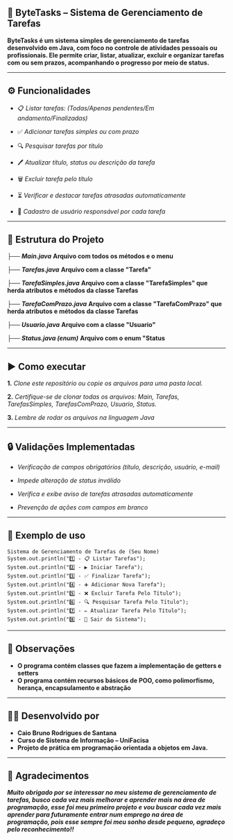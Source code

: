 ## 📝 ByteTasks – Sistema de Gerenciamento de Tarefas
**ByteTasks é um sistema simples de gerenciamento de tarefas desenvolvido em Java, com foco no controle de atividades pessoais ou profissionais. Ele permite criar, listar, atualizar, excluir e organizar tarefas com ou sem prazos, acompanhando o progresso por meio de status.**

---

## ⚙️ Funcionalidades
  
- 📋 *Listar tarefas: (Todas/Apenas pendentes/Em andamento/Finalizadas)*
   
- ✅ *Adicionar tarefas simples ou com prazo*
  
- 🔍 *Pesquisar tarefas por título*

- 🖊️ *Atualizar título, status ou descrição da tarefa*

- 🗑️ *Excluir tarefa pelo título*

- ⏳ *Verificar e destacar tarefas atrasadas automaticamente*

- 👤 *Cadastro de usuário responsável por cada tarefa*

---

## 🧱 Estrutura do Projeto

***├── Main.java***
**Arquivo com todos os métodos e o menu**

***├── Tarefas.java***
**Arquivo com a classe "Tarefa"**

***├── TarefaSimples.java***
**Arquivo com a classe "TarefaSimples" que herda atributos e métodos da classe Tarefas**

***├── TarefaComPrazo.java***
**Arquivo com a classe "TarefaComPrazo" que herda atributos e métodos da classe Tarefas**

***├── Usuario.java***
**Arquivo com a classe "Usuario"**

***├── Status.java (enum)***
**Arquivo com o enum "Status**

---
## ▶️ Como executar

 **1.** *Clone este repositório ou copie os arquivos para uma pasta local.*

 **2.** *Certifique-se de clonar todas os arquivos: Main, Tarefas, TarefasSimples, TarefasComPrazo, Usuario, Status.*

 **3.** *Lembre de rodar os arquivos na linguagem Java*

---

## 🔒 Validações Implementadas

- *Verificação de campos obrigatórios (título, descrição, usuário, e-mail)*

- *Impede alteração de status inválido*

- *Verifica e exibe aviso de tarefas atrasadas automaticamente*

- *Prevenção de ações com campos em branco*

---
## 📌 Exemplo de uso
```
Sistema de Gerenciamento de Tarefas de (Seu Nome)
System.out.println("1️⃣ - 📋 Listar Tarefas");
System.out.println("2️⃣ - ▶️ Iniciar Tarefa");
System.out.println("3️⃣ - ✅ Finalizar Tarefa");
System.out.println("4️⃣ - ➕ Adicionar Nova Tarefa");
System.out.println("5️⃣ - ❌ Excluir Tarefa Pelo Título");
System.out.println("6️⃣ - 🔍 Pesquisar Tarefa Pelo Título");
System.out.println("7️⃣ - ✏️ Atualizar Tarefa Pelo Título");
System.out.println("8️⃣ - 🚪 Sair do Sistema");
```

---
## 🧠 Observações

- **O programa contém classes que fazem a implementação de getters e setters**
- **O programa contém recursos básicos de POO, como polimorfismo, herança, encapsulamento e abstração**

---
## 👩‍💻 Desenvolvido por
- **Caio Bruno Rodrigues de Santana**
- **Curso de Sistema de Informação – UniFacisa**
- **Projeto de prática em programação orientada a objetos em Java.**

---
## 🙏 Agradecimentos

***Muito obrigado por se interessar no meu sistema de gerenciamento de tarefas, busco cada vez mais melhorar e aprender mais na área de programação, esse foi meu primeiro projeto e vou buscar cada vez mais aprender para futuramente entrar num emprego na área de programação, pois esse sempre foi meu sonho desde pequeno, agradeço pelo reconhecimento!!***
